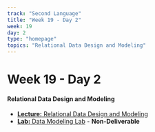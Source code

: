 ```yaml
---
track: "Second Language"
title: "Week 19 - Day 2"
week: 19
day: 2
type: "homepage"
topics: "Relational Data Design and Modeling"
---
```



# Week 19 - Day 2

#### Relational Data Design and Modeling

- [**Lecture:** Relational Data Design and Modeling](/second-language/week-19/day-2/lecture-materials/relational-data-design-and-modeling/)
- [**Lab:** Data Modeling Lab](/second-language/week-19/day-2/labs/data-modeling-lab/) - **Non-Deliverable**